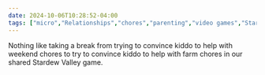 ```yaml
---
date: 2024-10-06T10:28:52-04:00
tags: ["micro","Relationships","chores","parenting","video games","Stardew Valley"]
---
```

Nothing like taking a break from trying to convince kiddo to help with weekend chores to try to convince kiddo to help with farm chores in our shared Stardew Valley game.